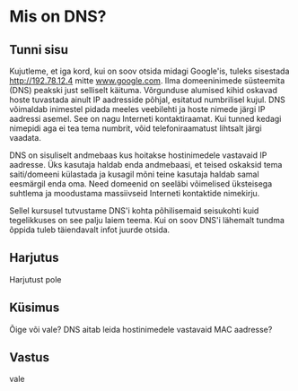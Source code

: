 # Mis on DNS?

## Tunni sisu

Kujutleme, et iga kord, kui on soov otsida midagi Google'is, tuleks sisestada http://192.78.12.4 mitte www.google.com. Ilma domeeninimede süsteemita (DNS) peakski just selliselt käituma. Võrgunduse alumised kihid oskavad hoste tuvastada ainult IP aadresside põhjal, esitatud numbrilisel kujul. DNS võimaldab inimestel pidada meeles veebilehti ja hoste nimede järgi IP aadressi asemel. See on nagu Interneti kontaktiraamat. Kui tunned kedagi nimepidi aga ei tea tema numbrit, võid telefoniraamatust lihtsalt järgi vaadata.

DNS on sisuliselt andmebaas kus hoitakse hostinimedele vastavaid IP aadresse. Üks kasutaja haldab enda andmebaasi, et teised oskaksid tema saiti/domeeni külastada ja kusagil mõni teine kasutaja haldab samal eesmärgil enda oma. Need domeenid on seeläbi võimelised üksteisega suhtlema ja moodustama massiivseid Interneti kontaktide nimekirju.

Sellel kursusel tutvustame DNS'i kohta põhilisemaid seisukohti kuid tegelikkuses on see palju laiem teema. Kui on soov DNS'i lähemalt tundma õppida tuleb täiendavalt infot juurde otsida.

## Harjutus

Harjutust pole

## Küsimus

Õige või vale? DNS aitab leida hostinimedele vastavaid MAC aadresse?

## Vastus

vale
